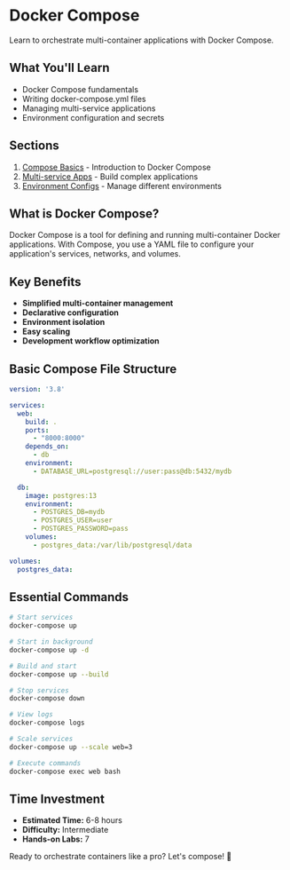 # Docker Compose

Learn to orchestrate multi-container applications with Docker Compose.

## What You'll Learn

- Docker Compose fundamentals
- Writing docker-compose.yml files
- Managing multi-service applications
- Environment configuration and secrets

## Sections

1. [Compose Basics](./compose-basics/) - Introduction to Docker Compose
2. [Multi-service Apps](./multi-service-apps/) - Build complex applications
3. [Environment Configs](./environment-configs/) - Manage different environments

## What is Docker Compose?

Docker Compose is a tool for defining and running multi-container Docker applications. With Compose, you use a YAML file to configure your application's services, networks, and volumes.

## Key Benefits

- **Simplified multi-container management**
- **Declarative configuration**
- **Environment isolation**
- **Easy scaling**
- **Development workflow optimization**

## Basic Compose File Structure

```yaml
version: '3.8'

services:
  web:
    build: .
    ports:
      - "8000:8000"
    depends_on:
      - db
    environment:
      - DATABASE_URL=postgresql://user:pass@db:5432/mydb

  db:
    image: postgres:13
    environment:
      - POSTGRES_DB=mydb
      - POSTGRES_USER=user
      - POSTGRES_PASSWORD=pass
    volumes:
      - postgres_data:/var/lib/postgresql/data

volumes:
  postgres_data:
```

## Essential Commands

```bash
# Start services
docker-compose up

# Start in background
docker-compose up -d

# Build and start
docker-compose up --build

# Stop services
docker-compose down

# View logs
docker-compose logs

# Scale services
docker-compose up --scale web=3

# Execute commands
docker-compose exec web bash
```

## Time Investment

- **Estimated Time:** 6-8 hours
- **Difficulty:** Intermediate
- **Hands-on Labs:** 7

Ready to orchestrate containers like a pro? Let's compose! 🎼
